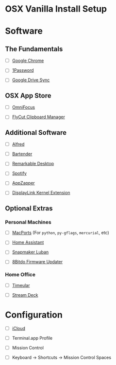 # OSX Vanilla Install Setup

# Software

## The Fundamentals

- [ ] [Google Chrome](https://www.google.com/chrome/)

- [ ] [1Password](https://itunes.apple.com/ie/app/1password-7-password-manager/id1333542190?mt=12)

- [ ] [Google Drive Sync](https://www.google.com/drive/download/)

## OSX App Store

- [ ] [OmniFocus](https://itunes.apple.com/ie/app/omnifocus-2/id867299399?mt=12)

- [ ] [FlyCut Clipboard Manager](https://itunes.apple.com/ie/app/flycut-clipboard-manager/id442160987?mt=12)

## Additional Software

- [ ] [Alfred](https://www.alfredapp.com/)

- [ ] [Bartender](https://www.macbartender.com/)

- [ ] [Remarkable Desktop](https://downloads.remarkable.com/)

- [ ] [Spotify](https://www.spotify.com/ie/download/)

- [ ] [AppZapper](https://www.appzapper.com)

- [ ] [DisplayLink Kernel Extension](https://www.synaptics.com/products/displaylink-graphics/downloads)

## Optional Extras

### Personal Machines

- [ ] [MacPorts](https://www.macports.org/install.php) (For `python`, `py-gflags`, `mercurial`, etc)

- [ ] [Home Assistant](https://apps.apple.com/ie/app/home-assistant/id1099568401)

- [ ] [Snapmaker Luban](https://luban.xyz/)

- [ ] [8Bitdo Firmware Updater](https://support.8bitdo.com/firmware-updater.html)

### Home Office

- [ ] [Timeular](https://timeular.com/download/)

- [ ] [Stream Deck](https://www.elgato.com/us/en/s/downloads)

# Configuration

- [ ] [iCloud](https://www.icloud.com)

- [ ] Terminal.app Profile

- [ ] Mission Control

- [ ] Keyboard -> Shortcuts -> Mission Control Spaces
